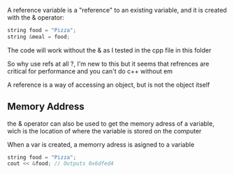  A reference variable is a "reference" to an existing variable, and it is created with the & operator:

 ```c++
string food = "Pizza"; 
string &meal = food;  
 ```

The code will work without the & as I tested in the cpp file in this folder

So why use refs at all ?, I'm new to this but it seems that refrences are critical for performance and you can't do c++ without em

 A reference is a way of accessing an object, but is not the object itself

 ## Memory Address

 the & operator can also be used to get the memory adress of a variable, wich is the location of where the variable is stored on the computer

 When a var is created, a memorry adress is asigned to a variable 

 ```c++
 string food = "Pizza";
cout << &food; // Outputs 0x6dfed4
 ```